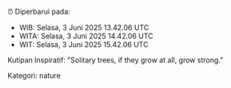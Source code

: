 ⏰ Diperbarui pada:
- WIB: Selasa, 3 Juni 2025 13.42.06 UTC
- WITA: Selasa, 3 Juni 2025 14.42.06 UTC
- WIT: Selasa, 3 Juni 2025 15.42.06 UTC

Kutipan Inspiratif:
"Solitary trees, if they grow at all, grow strong."


Kategori: nature

